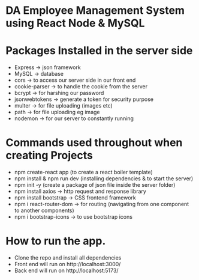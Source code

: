 # DA Employee Management System using React Node & MySQL
 
# Packages Installed in the server side

- Express -> json framework
- MySQL -> database
- cors -> to access our server side in our front end
- cookie-parser -> to handle the cookie from the server
- bcrypt -> for harshing our password
- jsonwebtokens -> generate a token for security purpose
- multer -> for file uploading (images etc)
- path -> for file uploading eg image
- nodemon -> for our server to constantly running

# Commands used throughout when creating Projects

- npm create-react app (to create a react boiler template)
- npm install & npm run dev (installing dependencies & to start the server)
- npm init -y (create a package of json file inside the server folder)
- npm install axios -> http request and response library
- npm install bootstrap -> CSS frontend framework
- npm i react-router-dom -> for routing (navigating from one component to another components)
- npm i bootstrap-icons -> to use bootstrap icons


# How to run the app.
- Clone the repo and install all dependencies
-  Front end will run on http://localhost:3000/
-  Back end will run on http://localhost:5173/

